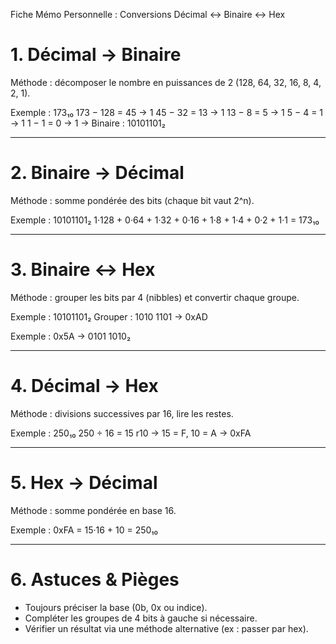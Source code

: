 Fiche Mémo Personnelle : Conversions Décimal ↔ Binaire ↔ Hex

# 1. Décimal → Binaire

Méthode : décomposer le nombre en puissances de 2 (128, 64, 32, 16, 8, 4, 2, 1).

Exemple : 173₁₀
173 − 128 = 45 → 1
45 − 32 = 13 → 1
13 − 8 = 5 → 1
5 − 4 = 1 → 1
1 − 1 = 0 → 1
→ Binaire : 10101101₂

------------

# 2. Binaire → Décimal

Méthode : somme pondérée des bits (chaque bit vaut 2^n).

Exemple : 10101101₂
1·128 + 0·64 + 1·32 + 0·16 + 1·8 + 1·4 + 0·2 + 1·1 = 173₁₀

------------

# 3. Binaire ↔ Hex

Méthode : grouper les bits par 4 (nibbles) et convertir chaque groupe.

Exemple : 10101101₂
Grouper : 1010 1101 → 0xAD

Exemple : 0x5A → 0101 1010₂

------------

# 4. Décimal → Hex

Méthode : divisions successives par 16, lire les restes.

Exemple : 250₁₀
250 ÷ 16 = 15 r10 → 15 = F, 10 = A → 0xFA

------------

# 5. Hex → Décimal

Méthode : somme pondérée en base 16.

Exemple : 0xFA = 15·16 + 10 = 250₁₀

------------

# 6. Astuces & Pièges

* Toujours préciser la base (0b, 0x ou indice).
* Compléter les groupes de 4 bits à gauche si nécessaire.
* Vérifier un résultat via une méthode alternative (ex : passer par hex).
